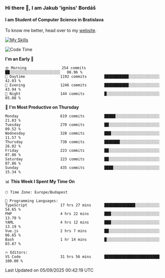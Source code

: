 ### Hi there 👋, I am Jakub 'igniss' Bordáš

#### I am Student of Computer Science in Bratislava
To know me better, head over to my [website](https://bordas.sk).

[![My Skills](https://skillicons.dev/icons?i=js,typescript,html,css,figma,svelte,vue,next,postgresql,nest,express,nodejs)](https://bordas.sk)


<!--START_SECTION:waka-->
![Code Time](http://img.shields.io/badge/Code%20Time-2%2C104%20hrs%2048%20mins-blue)

**I'm an Early 🐤** 

```text
🌞 Morning                254 commits         ██░░░░░░░░░░░░░░░░░░░░░░░   08.96 % 
🌆 Daytime                1192 commits        ███████████░░░░░░░░░░░░░░   42.03 % 
🌃 Evening                1246 commits        ███████████░░░░░░░░░░░░░░   43.94 % 
🌙 Night                  144 commits         █░░░░░░░░░░░░░░░░░░░░░░░░   05.08 % 
```
📅 **I'm Most Productive on Thursday** 

```text
Monday                   619 commits         █████░░░░░░░░░░░░░░░░░░░░   21.83 % 
Tuesday                  270 commits         ██░░░░░░░░░░░░░░░░░░░░░░░   09.52 % 
Wednesday                328 commits         ███░░░░░░░░░░░░░░░░░░░░░░   11.57 % 
Thursday                 738 commits         ███████░░░░░░░░░░░░░░░░░░   26.02 % 
Friday                   223 commits         ██░░░░░░░░░░░░░░░░░░░░░░░   07.86 % 
Saturday                 223 commits         ██░░░░░░░░░░░░░░░░░░░░░░░   07.86 % 
Sunday                   435 commits         ████░░░░░░░░░░░░░░░░░░░░░   15.34 % 
```


📊 **This Week I Spent My Time On** 

```text
🕑︎ Time Zone: Europe/Budapest

💬 Programming Languages: 
TypeScript               17 hrs 27 mins      ██████████████░░░░░░░░░░░   54.65 % 
PHP                      4 hrs 22 mins       ███░░░░░░░░░░░░░░░░░░░░░░   13.70 % 
YAML                     4 hrs 12 mins       ███░░░░░░░░░░░░░░░░░░░░░░   13.19 % 
Vue.js                   2 hrs 7 mins        ██░░░░░░░░░░░░░░░░░░░░░░░   06.65 % 
Bash                     1 hr 14 mins        █░░░░░░░░░░░░░░░░░░░░░░░░   03.87 % 

🔥 Editors: 
VS Code                  31 hrs 56 mins      █████████████████████████   100.00 % 
```


 Last Updated on 05/09/2025 00:42:19 UTC
<!--END_SECTION:waka-->
